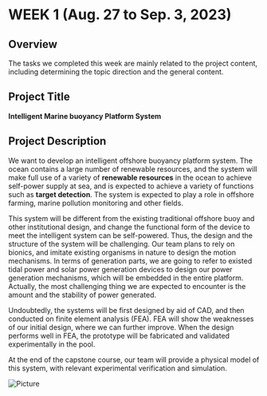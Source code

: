 # WEEK 1 (Aug. 27 to Sep. 3, 2023)
## Overview
  The tasks we completed this week are mainly related to the project content, including determining the topic direction and the general content.

## Project Title
**Intelligent Marine buoyancy Platform System**

## Project Description
We want to develop an intelligent offshore buoyancy platform system. The ocean contains a large 
number of renewable resources, and the system will make full use of a variety of **renewable resources** in 
the ocean to achieve self-power supply at sea, and is expected to achieve a variety of functions such as 
**target detection**. The system is expected to play a role in offshore farming, marine pollution monitoring 
and other fields.

This system will be different from the existing traditional offshore buoy and other institutional design, 
and change the functional form of the device to meet the intelligent system can be self-powered. Thus, the 
design and the structure of the system will be challenging. Our team plans to rely on bionics, and imitate 
existing organisms in nature to design the motion mechanisms. In terms of generation parts, we are going 
to refer to existed tidal power and solar power generation devices to design our power generation 
mechanisms, which will be embedded in the entire platform.
Actually, the most challenging thing we are expected to encounter is the amount and the stability of 
power generated.

Undoubtedly, the systems will be first designed by aid of CAD, and then conducted on finite element 
analysis (FEA). FEA will show the weaknesses of our initial design, where we can further improve. When 
the design performs well in FEA, the prototype will be fabricated and validated experimentally in the 
pool.

At the end of the capstone course, our team will provide a physical model of this system, with relevant 
experimental verification and simulation.

![Picture](https://github.com/SCi-winner/SCI.github.io/blob/main/img/week1.jpg)
